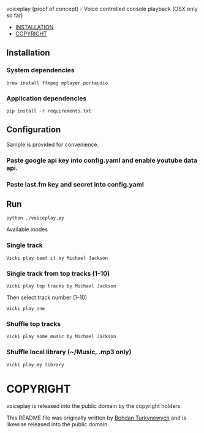 voiceplay (proof of concept) - Voice controlled console playback (OSX only so far)

- [INSTALLATION](#installation)
- [COPYRIGHT](#copyright)

## Installation

### System dependencies

```
brew install ffmpeg mplayer portaudio
```

### Application dependencies

```
pip install -r requirements.txt
```

## Configuration

Sample is provided for convenience.

### Paste google api key into config.yaml and enable youtube data api.

### Paste last.fm key and secret into config.yaml


## Run

```
python ./voiceplay.py
```

Available modes

### Single track

```
Vicki play beat it by Michael Jackson
```

### Single track from top tracks (1-10)

```
Vicki play top tracks by Michael Jackson
```

Then select track number (1-10)

```
Vicki play one
```

### Shuffle top tracks

```
Vicki play some music by Michael Jackson
```

### Shuffle local library (~/Music, .mp3 only)

```
Vicki play my library
```




# COPYRIGHT

voiceplay is released into the public domain by the copyright holders.

This README file was originally written by [Bohdan Turkynewych](https://github.com/tb0hdan) and is likewise released into the public domain.

